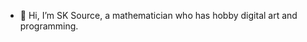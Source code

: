 - 👋 Hi, I’m SK Source, a mathematician who has hobby digital art and programming.
<!---
- 👀 I’m interested in...
- 🌱 I’m currently learning...
- 💞️ I’m looking to collaborate on...
- 📫 How to reach me...
--->

<!---
sksourcedata/sksourcedata is a ✨ special ✨ repository because its `README.md` (this file) appears on your GitHub profile.
You can click the Preview link to take a look at your changes.
--->
